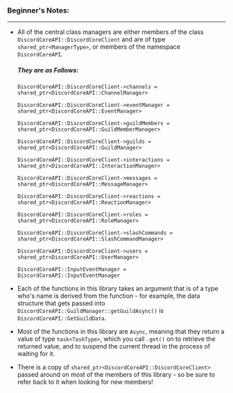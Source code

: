 ### **Beginner's Notes:**
---
- All of the central class managers are either members of the class `DiscordCoreAPI::DiscordCoreClient` and are of type `shared_ptr<ManagerType>`, or members of the namespace `DiscordCoreAPI`.
  ##### They are as Follows:
    `DiscordCoreAPI::DiscordCoreClient->channels = shared_ptr<DiscordCoreAPI::ChannelManager>`
    
    `DiscordCoreAPI::DiscordCoreClient->eventManager = shared_ptr<DiscordCoreAPI::EventManager>`
    
    `DiscordCoreAPI::DiscordCoreClient->guildMembers = shared_ptr<DiscordCoreAPI::GuildMemberManager>`
    
    `DiscordCoreAPI::DiscordCoreClient->guilds = shared_ptr<DiscordCoreAPI::GuildManager>`
    
    `DiscordCoreAPI::DiscordCoreClient->interactions = shared_ptr<DiscordCoreAPI::InteractionManager>`
    
    `DiscordCoreAPI::DiscordCoreClient->messages = shared_ptr<DiscordCoreAPI::MessageManager>`
    
    `DiscordCoreAPI::DiscordCoreClient->reactions = shared_ptr<DiscordCoreAPI::ReactionManager>`
    
    `DiscordCoreAPI::DiscordCoreClient->roles = shared_ptr<DiscordCoreAPI::RoleManager>`
    
    `DiscordCoreAPI::DiscordCoreClient->slashCommands = shared_ptr<DiscordCoreAPI::SlashCommandManager>`
    
    `DiscordCoreAPI::DiscordCoreClient->users = shared_ptr<DiscordCoreAPI::UserManager>`
    
    `DiscordCoreAPI::InputEventManager = DiscordCoreAPI::InputEventManager`
    
    
- Each of the functions in this library takes an argument that is of a type who's name is derived from the function - for example, the data structure that gets passed into `DiscordCoreAPI::GuildManager::getGuildAsync()` is `DiscordCoreAPI::GetGuildData`.
- Most of the functions in this library are `Async`, meaning that they return a value of type `task<TaskType>`, which you call `.get()` on to retrieve the returned value, and to suspend the current thread in the process of waiting for it.
- There is a copy of `shared_ptr<DiscordCoreAPI::DiscordCoreClient>` passed around on most of the members of this library - so be sure to refer back to it when looking for new members!
 
